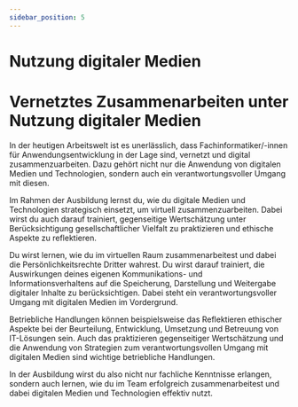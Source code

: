 ```yaml
---
sidebar_position: 5
---
```


# Nutzung digitaler Medien

<!-- Vernetztes Zusammenarbeiten unter Nutzung digitaler Medien (8 4 Il Nr. 5)

Gegenseitige Wertschätzung unter Berücksichtigung gesellschaftlicher Vielfalt bei betrieblichen
Abläufen praktizieren
Strategien zum verantwortungsvollen Umgang
mit digitalen Medien anwenden und im virtuellen Raum unter Wahrung der Persönlichkeitsrechte Dritter zusammenarbeiten
Insbesondere bei der Speicherung, Darstellung
und Weitergabe digitaler Inhalte die Auswirkungen des eigenen Kommunikations- und
Informationsverhaltens berücksichtigen
Bei der Beurteilung, Entwicklung, Umsetzung
und Betreuung von IT-Lösungen ethische
Aspekte reflektieren -->

# Vernetztes Zusammenarbeiten unter Nutzung digitaler Medien

In der heutigen Arbeitswelt ist es unerlässlich, dass Fachinformatiker/-innen für Anwendungsentwicklung in der Lage sind, vernetzt und digital zusammenzuarbeiten. Dazu gehört nicht nur die Anwendung von digitalen Medien und Technologien, sondern auch ein verantwortungsvoller Umgang mit diesen.

Im Rahmen der Ausbildung lernst du, wie du digitale Medien und Technologien strategisch einsetzt, um virtuell zusammenzuarbeiten. Dabei wirst du auch darauf trainiert, gegenseitige Wertschätzung unter Berücksichtigung gesellschaftlicher Vielfalt zu praktizieren und ethische Aspekte zu reflektieren.

Du wirst lernen, wie du im virtuellen Raum zusammenarbeitest und dabei die Persönlichkeitsrechte Dritter wahrest. Du wirst darauf trainiert, die Auswirkungen deines eigenen Kommunikations- und Informationsverhaltens auf die Speicherung, Darstellung und Weitergabe digitaler Inhalte zu berücksichtigen. Dabei steht ein verantwortungsvoller Umgang mit digitalen Medien im Vordergrund.

Betriebliche Handlungen können beispielsweise das Reflektieren ethischer Aspekte bei der Beurteilung, Entwicklung, Umsetzung und Betreuung von IT-Lösungen sein. Auch das praktizieren gegenseitiger Wertschätzung und die Anwendung von Strategien zum verantwortungsvollen Umgang mit digitalen Medien sind wichtige betriebliche Handlungen.

In der Ausbildung wirst du also nicht nur fachliche Kenntnisse erlangen, sondern auch lernen, wie du im Team erfolgreich zusammenarbeitest und dabei digitalen Medien und Technologien effektiv nutzt.
